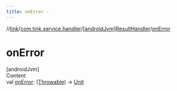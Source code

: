 ```yaml
---
title: onError -
---
```

//[link](../../index.md)/[com.tink.service.handler](../index.md)/[[androidJvm]ResultHandler](index.md)/[onError](on-error.md)



# onError  
[androidJvm]  
Content  
val [onError](on-error.md): ([Throwable](https://kotlinlang.org/api/latest/jvm/stdlib/kotlin/-throwable/index.html)) -> [Unit](https://kotlinlang.org/api/latest/jvm/stdlib/kotlin/-unit/index.html)  



